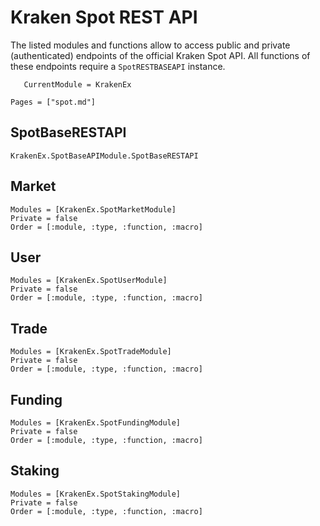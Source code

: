 # Kraken Spot REST API

The listed modules and functions allow to access public and private (authenticated) endpoints of the official Kraken Spot API. All functions of these endpoints require a `SpotRESTBASEAPI` instance.

```@meta
   CurrentModule = KrakenEx
```

```@contents
Pages = ["spot.md"]
```

## SpotBaseRESTAPI

```@docs
KrakenEx.SpotBaseAPIModule.SpotBaseRESTAPI
```

## Market

```@autodocs
Modules = [KrakenEx.SpotMarketModule]
Private = false
Order = [:module, :type, :function, :macro]
```

## User

```@autodocs
Modules = [KrakenEx.SpotUserModule]
Private = false
Order = [:module, :type, :function, :macro]
```

## Trade

```@autodocs
Modules = [KrakenEx.SpotTradeModule]
Private = false
Order = [:module, :type, :function, :macro]
```

## Funding

```@autodocs
Modules = [KrakenEx.SpotFundingModule]
Private = false
Order = [:module, :type, :function, :macro]
```

## Staking

```@autodocs
Modules = [KrakenEx.SpotStakingModule]
Private = false
Order = [:module, :type, :function, :macro]
```
